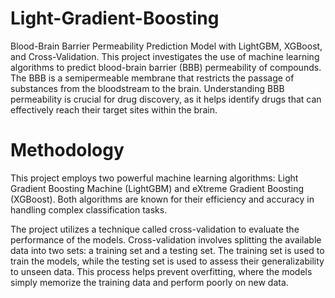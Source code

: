 # Light-Gradient-Boosting
Blood-Brain Barrier Permeability Prediction Model with LightGBM, XGBoost, and Cross-Validation.
This project investigates the use of machine learning algorithms to predict blood-brain barrier (BBB) permeability of compounds. The BBB is a semipermeable membrane that restricts the passage of substances from the bloodstream to the brain. Understanding BBB permeability is crucial for drug discovery, as it helps identify drugs that can effectively reach their target sites within the brain.

# Methodology
This project employs two powerful machine learning algorithms: Light Gradient Boosting Machine (LightGBM) and eXtreme Gradient Boosting (XGBoost). Both algorithms are known for their efficiency and accuracy in handling complex classification tasks.

The project utilizes a technique called cross-validation to evaluate the performance of the models. Cross-validation involves splitting the available data into two sets: a training set and a testing set. The training set is used to train the models, while the testing set is used to assess their generalizability to unseen data. This process helps prevent overfitting, where the models simply memorize the training data and perform poorly on new data.
